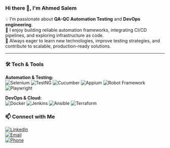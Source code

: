 ### Hi there 👋, I'm Ahmed Salem  

💡 I’m passionate about **QA-QC Automation Testing** and **DevOps engineering**.  
🔎 I enjoy building reliable automation frameworks, integrating CI/CD pipelines, and exploring infrastructure as code.  
🚀 Always eager to learn new technologies, improve testing strategies, and contribute to scalable, production-ready solutions.  

---

### 🛠 Tech & Tools  

**Automation & Testing:**  
![Selenium](https://img.shields.io/badge/-Selenium-43B02A?style=for-the-badge&logo=selenium&logoColor=white)
![TestNG](https://img.shields.io/badge/-TestNG-FF6F00?style=for-the-badge&logo=java&logoColor=white)
![Cucumber](https://img.shields.io/badge/-Cucumber-23D96C?style=for-the-badge&logo=cucumber&logoColor=white)
![Appium](https://img.shields.io/badge/-Appium-47289F?style=for-the-badge&logo=appium&logoColor=white)
![Robot Framework](https://img.shields.io/badge/-RobotFramework-000?style=for-the-badge&logo=robotframework&logoColor=white)
![Playwright](https://img.shields.io/badge/-Playwright-45ba4b?style=for-the-badge&logo=playwright&logoColor=white)

**DevOps & Cloud:**  
![Docker](https://img.shields.io/badge/-Docker-2496ED?style=for-the-badge&logo=docker&logoColor=white)
![Jenkins](https://img.shields.io/badge/-Jenkins-D24939?style=for-the-badge&logo=jenkins&logoColor=white)
![Ansible](https://img.shields.io/badge/-Ansible-EE0000?style=for-the-badge&logo=ansible&logoColor=white)
![Terraform](https://img.shields.io/badge/-Terraform-7B42BC?style=for-the-badge&logo=terraform&logoColor=white)



### 📫 Connect with Me  
[![LinkedIn](https://img.shields.io/badge/LinkedIn-blue?style=for-the-badge&logo=linkedin)](https://www.linkedin.com/in/ahmed-salem-8380111b8)  
[![Email](https://img.shields.io/badge/Email-D14836?style=for-the-badge&logo=gmail&logoColor=white)](ahmed.salem.mohamed.2002@gmail.com)  
[![Phone](https://img.shields.io/badge/Phone-+20%20123%20456%207890-green?style=for-the-badge&logo=phone&logoColor=white)](tel:+201126563882)

